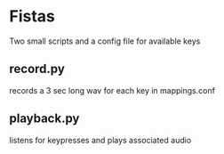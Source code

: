 # Fistas
Two small scripts and a config file for available keys

## record.py 
records a 3 sec long wav for each key in mappings.conf

## playback.py
listens for keypresses and plays associated audio
